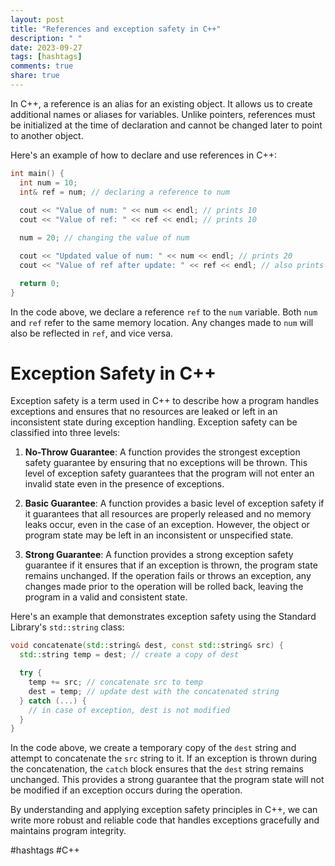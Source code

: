 ```yaml
---
layout: post
title: "References and exception safety in C++"
description: " "
date: 2023-09-27
tags: [hashtags]
comments: true
share: true
---
```


In C++, a reference is an alias for an existing object. It allows us to create additional names or aliases for variables. Unlike pointers, references must be initialized at the time of declaration and cannot be changed later to point to another object.

Here's an example of how to declare and use references in C++:

```cpp
int main() {
  int num = 10;
  int& ref = num; // declaring a reference to num
  
  cout << "Value of num: " << num << endl; // prints 10
  cout << "Value of ref: " << ref << endl; // prints 10

  num = 20; // changing the value of num

  cout << "Updated value of num: " << num << endl; // prints 20
  cout << "Value of ref after update: " << ref << endl; // also prints 20

  return 0;
}
```

In the code above, we declare a reference `ref` to the `num` variable. Both `num` and `ref` refer to the same memory location. Any changes made to `num` will also be reflected in `ref`, and vice versa.

# Exception Safety in C++

Exception safety is a term used in C++ to describe how a program handles exceptions and ensures that no resources are leaked or left in an inconsistent state during exception handling. Exception safety can be classified into three levels:

1. **No-Throw Guarantee**: A function provides the strongest exception safety guarantee by ensuring that no exceptions will be thrown. This level of exception safety guarantees that the program will not enter an invalid state even in the presence of exceptions.

2. **Basic Guarantee**: A function provides a basic level of exception safety if it guarantees that all resources are properly released and no memory leaks occur, even in the case of an exception. However, the object or program state may be left in an inconsistent or unspecified state.

3. **Strong Guarantee**: A function provides a strong exception safety guarantee if it ensures that if an exception is thrown, the program state remains unchanged. If the operation fails or throws an exception, any changes made prior to the operation will be rolled back, leaving the program in a valid and consistent state.

Here's an example that demonstrates exception safety using the Standard Library's `std::string` class:

```cpp
void concatenate(std::string& dest, const std::string& src) {
  std::string temp = dest; // create a copy of dest

  try {
    temp += src; // concatenate src to temp
    dest = temp; // update dest with the concatenated string
  } catch (...) {
    // in case of exception, dest is not modified
  }
}
```

In the code above, we create a temporary copy of the `dest` string and attempt to concatenate the `src` string to it. If an exception is thrown during the concatenation, the `catch` block ensures that the `dest` string remains unchanged. This provides a strong guarantee that the program state will not be modified if an exception occurs during the operation.

By understanding and applying exception safety principles in C++, we can write more robust and reliable code that handles exceptions gracefully and maintains program integrity.

#hashtags #C++